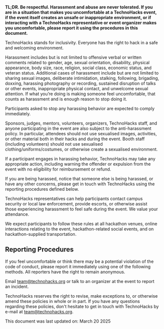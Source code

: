 **TL;DR. Be respectful. Harassment and abuse are never tolerated. If you are in a situation that makes you uncomfortable at a TechnoHacks event, if the event itself creates an unsafe or inappropriate environment, or if interacting with a TechnoHacks representative or event organizer makes you uncomfortable, please report it using the procedures in this document.**

TechnoHacks stands for inclusivity. Everyone has the right to hack in a safe and welcoming environment.

Harassment includes but is not limited to offensive verbal or written comments related to gender, age, sexual orientation, disability, physical appearance, body size, race, religion, social class, economic status, and veteran status. Additional cases of harassment include but are not limited to sharing sexual images, deliberate intimidation, stalking, following, brigading, doxxing, harassing photography or recording, sustained disruption of talks or other events, inappropriate physical contact, and unwelcome sexual attention. If what you’re doing is making someone feel uncomfortable, that counts as harassment and is enough reason to stop doing it.

Participants asked to stop any harassing behavior are expected to comply immediately.

Sponsors, judges, mentors, volunteers, organizers, TechnoHacks staff, and anyone participating in the event are also subject to the anti-harassment policy. In particular, attendees should not use sexualised images, activities, or other material both in their hacks and during the event. Booth staff (including volunteers) should not use sexualised clothing/uniforms/costumes, or otherwise create a sexualised environment.

If a participant engages in harassing behavior, TechnoHacks may take any appropriate action, including warning the offender or expulsion from the event with no eligibility for reimbursement or refund.

If you are being harassed, notice that someone else is being harassed, or have any other concerns, please get in touch with TechnoHacks using the reporting procedures defined below.

TechnoHacks representatives can help participants contact campus security or local law enforcement, provide escorts, or otherwise assist those experiencing harassment to feel safe during the event. We value your attendance.

We expect participants to follow these rules at all hackathon venues, online interactions relating to the event, hackathon-related social events, and on hackathon-supplied transportation.

## Reporting Procedures

If you feel uncomfortable or think there may be a potential violation of the code of conduct, please report it immediately using one of the following methods. All reporters have the right to remain anonymous.

Email team@technohacks.org or talk to an organizer at the event to report an incident.

TechnoHacks reserves the right to revise, make exceptions to, or otherwise amend these policies in whole or in part. If you have any questions regarding these policies, don't hesitate to get in touch with TechnoHacks by e-mail at team@technohacks.org.

This document was last updated on: 
March 20 2025
